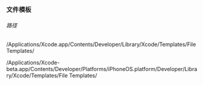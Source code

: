 ### 文件模板

###### 路径

/Applications/Xcode.app/Contents/Developer/Library/Xcode/Templates/File Templates/

/Applications/Xcode-beta.app/Contents/Developer/Platforms/iPhoneOS.platform/Developer/Library/Xcode/Templates/File Templates/
